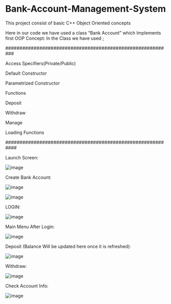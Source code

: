 # Bank-Account-Management-System
This project consist of basic C++ Object Oriented concepts

Here in our code we have used a class
“Bank Account” which Implements 
first OOP Concept:
In the Class we have used ;

###########################################################

Access Specifiers(Private/Public)

Default Constructor

Parametrized Constructor

Functions

Deposit

Withdraw

Manage

Loading Functions

############################################################

Launch Screen:

![image](https://user-images.githubusercontent.com/80707427/155595658-3cc6cb21-c4d2-407b-8d5b-2dc31e705965.png)



Create Bank Account:


![image](https://user-images.githubusercontent.com/80707427/155595709-10f26d96-861e-494e-9cfd-549d079ebd0f.png)

![image](https://user-images.githubusercontent.com/80707427/155595733-0a3d2054-4d52-43d8-9878-e7f74f0f9d23.png)

LOGIN:

![image](https://user-images.githubusercontent.com/80707427/155595970-623ebe47-a381-479b-a548-96e32d0cc9ad.png)


Main Menu After Login:

![image](https://user-images.githubusercontent.com/80707427/155595444-17fd0644-6d37-44ed-b706-ce6ef7c94908.png)


Deposit (Balance Will be updated here once it is refreshed):

![image](https://user-images.githubusercontent.com/80707427/155595494-91042464-16ab-4099-b316-a2f151240c33.png)

Withdraw:

![image](https://user-images.githubusercontent.com/80707427/155596111-c0719b35-10c6-42dc-88db-b758a9ce369a.png)



Check Account Info:

![image](https://user-images.githubusercontent.com/80707427/155596168-9db49af5-a768-49bd-9b7b-9c228366d428.png)


